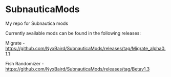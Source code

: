 # SubnauticaMods

My repo for Subnautica mods

Currently available mods can be found in the following releases:

Migrate - https://github.com/NyxBaird/SubnauticaMods/releases/tag/Migrate_alpha0.1.1

Fish Randomizer - https://github.com/NyxBaird/SubnauticaMods/releases/tag/Betav1.3